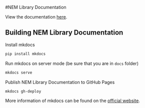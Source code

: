#NEM Library Documentation

View the documentation [here](https://aleixmorgadas.github.io/nem-library-docs).

## Building NEM Library Documentation

Install mkdocs

```sh
pip install mkdocs
```

Run mkdocs on server mode (be sure that you are in `docs` folder)

```sh
mkdocs serve
```

Publish NEM Library Documentation to GitHub Pages

```sh
mkdocs gh-deploy
```

More information of mkdocs can be found on the [official website](http://mkdocs.org/).